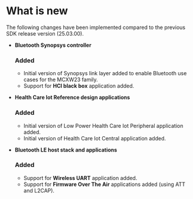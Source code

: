 # What is new 

The following changes have been implemented compared to the previous SDK release version \(25.03.00\).

-   **Bluetooth Synopsys controller**
    ### Added
    -   Initial version of Synopsys link layer added to enable Bluetooth use cases for the MCXW23 family.
    -   Support for **HCI black box** application added.

-   **Health Care Iot Reference design applications**
    ### Added
    -   Initial version of Low Power Health Care Iot Peripheral application added.
    -   Initial version of Health Care Iot Central application added.

-   **Bluetooth LE host stack and applications**
    ### Added
    -   Support for **Wireless UART** application added.
    -   Support for **Firmware Over The Air** applications added (using ATT and L2CAP).